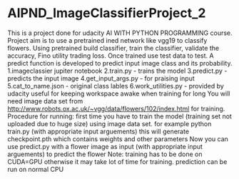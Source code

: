 # AIPND_ImageClassifierProject_2
This is a project done for udacity AI WITH PYTHON PROGRAMMING course.
Project aim is to use a pretrained ined network like vgg19 to classify flowers.
Using pretrained build classifier, train the classifier, validate the accuracy, Fino utility trading loss.
Once trained use test data to test.
A predict function is developed to predict input image class and its probability.
1.imageclassier jupiter notebook
2.train.py - trains the model
3.predict.py - predicts the input image
4.get_input_args.py - for praising input
5.cat_to_name.json - original class lables
6.work_utilities.py - provided by udacity useful for keeping workspace awake when training for long
You will need image data set from http://www.robots.ox.ac.uk/~vgg/data/flowers/102/index.html for training.
Procedure for running:
first time you have to train the model (training set not uploaded due to huge size) using image data set. 
for example python train.py (with appropriate input arguements) this will generate checkpoint.pth which contains weights and other parameters 
Now you can use predict.py with a flower image as input (with appropriate input arguements) to predict the flower
Note: training has to be done on  CUDA=GPU otherwise it may take lot of time for training.
prediction can be run on normal CPU
